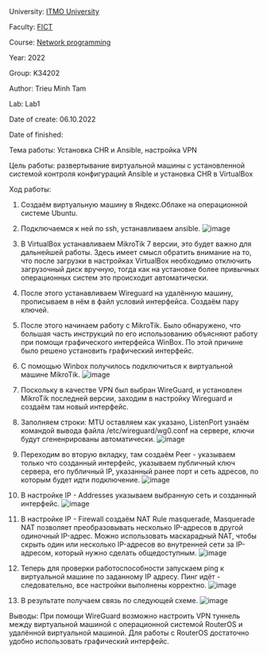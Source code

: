 University: [ITMO University](https://itmo.ru/ru/)

Faculty: [FICT](https://fict.itmo.ru)

Course: [Network programming](https://github.com/itmo-ict-faculty/network-programming)

Year: 2022

Group: K34202

Author: Trieu Minh Tam

Lab: Lab1

Date of create: 06.10.2022

Date of finished: 


Тема работы: Установка CHR и Ansible, настройка VPN

Цель работы: развертывание виртуальной машины с установленной системой контроля конфигураций Ansible и установка CHR в VirtualBox


Ход работы:
1. Создаём виртуальную машину в Яндекс.Облаке на операционной системе Ubuntu.

2. Подключаемся к ней по ssh, устанавливаем ansible.
![image](https://user-images.githubusercontent.com/87965299/194329321-c4d229b0-4aff-4c40-992f-e1be83411380.png)

3. В VirtualBox устанавливаем MikroTik 7 версии, это будет важно для дальнейшей работы. Здесь имеет смысл обратить внимание на то, что после загрузки в настройках VirtualBox необходимо отключить загрузочный диск вручную, тогда как на установке более привычных операционных систем это происходит автоматически.

4. После этого устанавливаем Wireguard на удалённую машину, прописываем в нём в файл условий интерфейса. Создаём пару ключей.

5. После этого начинаем работу с MikroTik. Было обнаружено, что большая часть инструкций по его использованию объясняют работу при помощи графического интерфейса WinBox. По этой причине было решено установить графический интерфейс.

6. С помощью Winbox получилось подключиться к виртуальной машине MikroTik.
![image](https://user-images.githubusercontent.com/87965299/194329653-581d378e-e6eb-41ea-92e2-c30d24678d23.png)

7. Поскольку в качестве VPN был выбран WireGuard, и установлен MikroTik последней версии, заходим в настройку Wireguard и создаём там новый интерфейс.
8. Заполняем строки: MTU оставляем как указано, ListenPort узнаём командой вывода файла /etc/wireguard/wg0.conf на сервере, ключи будут сгененрированы автоматически.
![image](https://user-images.githubusercontent.com/87965299/194329752-f6ecd5e5-fd5d-44b9-877e-5ef3884ae3c6.png)

9. Переходим во вторую вкладку, там создаём Peer - указываем только что созданный интерфейс, указываем публичный ключ сервера, его публичный IP, указанный ранее порт и сеть адресов, по которым будет идти подключение.
![image](https://user-images.githubusercontent.com/87965299/194329996-06ae7b5e-d0b4-47ad-bffd-d4d170be1eca.png)

10. В настройке IP - Addresses указываем выбранную сеть и созданный интерфейс.
![image](https://user-images.githubusercontent.com/87965299/194330079-266e0da3-82d1-420c-b1ce-3c80690294a9.png)

11. В настройке IP - Firewall создаём NAT Rule masquerade, Masquerade NAT позволяет преобразовывать несколько IP-адресов в другой одиночный IP-адрес. Можно использовать маскарадный NAT, чтобы скрыть один или несколько IP-адресов во внутренней сети за IP-адресом, который нужно сделать общедоступным.
![image](https://user-images.githubusercontent.com/87965299/194330146-4f021507-eb4f-4f96-92ff-e0a7a6b3e37a.png)

12. Теперь для проверки работоспособности запускаем ping к виртуальной машине по заданному IP адресу. Пинг идёт - следовательно, все настройки выполнены корректно.
![image](https://user-images.githubusercontent.com/87965299/195593361-957c5415-1a67-4e9e-b109-10ad596f8cdc.png)

13. В результате получаем связь по следующей схеме.
![image](https://user-images.githubusercontent.com/87965299/194330244-9b3d3869-7d0a-4e53-970e-fcb69634be3f.png)

Выводы: При помощи WireGuard возможно настроить VPN туннель между виртуальной машиной с операционной системой RouterOS и удалённой виртуальной машиной. Для работы с RouterOS достаточно удобно использовать графический интерфейс.
